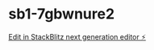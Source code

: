 # sb1-7gbwnure2

[Edit in StackBlitz next generation editor ⚡️](https://stackblitz.com/~/github.com/buse974/sb1-7gbwnure2)